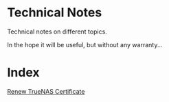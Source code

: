 # Technical Notes
Technical notes on different topics.

In the hope it will be useful, but without any warranty...

# Index

[Renew TrueNAS Certificate](./renew-truenas-certificate-smallstep.md)
